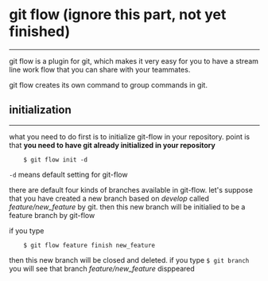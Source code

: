 # git flow (ignore this part, not yet finished)
---

git flow is a plugin for git, which makes it very easy for you to have a stream line work flow that you can share with your teammates.

git flow creates its own command to group commands in git.

## initialization
---

what you need to do first is to initialize git-flow in your repository. point is that **you need to have git already initialized in your repository**

        $ git flow init -d
        
`-d` means default setting for git-flow

there are default four kinds of branches available in git-flow. let's suppose that you have created a new branch based on *develop* called *feature/new_feature* by git. then this new branch will be initialied to be a feature branch by git-flow

if you type 

        $ git flow feature finish new_feature
        
then this new branch will be closed and deleted. if you type `$ git branch` you will see that branch *feature/new_feature* disppeared
